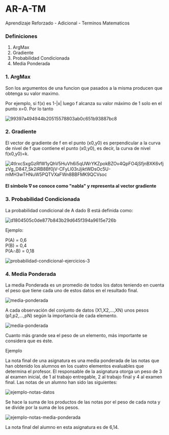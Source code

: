 # AR-A-TM
Aprendizaje Reforzado - Adicional - Terminos Matematicos
### Definiciones ###
1. ArgMax  
2. Gradiente
3. Probabilidad Condicionada
4. Media Ponderada

### 1. ArgMax ###
Son los argumentos de una funcion que pasados a la misma producen que obtenga su valor maximo.

Por ejemplo, si f(x) es 1-|x| luego f alcanza su valor máximo de 1 solo en el punto x=0. Por lo tanto

![99397a494944b20515578803ab0c651b93887bc8](https://user-images.githubusercontent.com/95035101/201491103-a90c6e31-2324-4d5d-92eb-a2a7e9b16abb.svg)

### 2. Gradiente ###
El vector de gradiente de f en el punto (x0,y0) es perpendicular a la curva de nivel de f que contiene el punto (x0,y0), es decir, la curva de nivel f(x0,y0)=k.

![4tIrxcSxgGzRfW1yQhV5HuVh6i5qUWrYKZpokBZOv4QpFO4jSfjnBXK6vfjzVg_D847_Sk2iRB8Bf0jV-CFyLl03rJjiktWDsOc5U-mMH3wTHNuW5PQTVXaFWn8BBFMK9QCVsoc](https://user-images.githubusercontent.com/95035101/201492083-e275a57d-77ac-476e-8641-f585d3e1878e.jpg)

#### El símbolo ∇ se conoce como "nabla" y representa al vector gradiente ####

### 3. Probabilidad Condicionada ###
La probabilidad condicional de A dado B está definida como:

![d1804505c0de877b843b29d645f394a9615e726b](https://user-images.githubusercontent.com/95035101/201494916-5e76ea63-7378-4344-8579-43a82bd643ca.svg)

Ejemplo: 

P(A) = 0,6   
P(B) = 0,4  
P(A∩B) = 0,18  

![probabilidad-condicional-ejercicios-3](https://user-images.githubusercontent.com/95035101/201494983-7e5279a5-21f1-431a-9a0c-953351256916.jpg)

### 4. Media Ponderada ###
La media Ponderada es un promedio de todos los datos teniendo en cuenta el peso que tiene cada uno de estos datos en el resultado final.

![media-ponderada](https://user-images.githubusercontent.com/95035101/201539866-94cfed3c-4f9e-433d-a491-a809fac73658.jpg)

A cada observación del conjunto de datos (X1,X2,…,XN) unos pesos (p1,p2,…,pN) según la importancia de cada elemento.

![media-ponderada](https://user-images.githubusercontent.com/95035101/201539912-9518d900-efad-494d-ae6c-c1fe9e31b043.jpg)

Cuanto más grande sea el peso de un elemento, más importante se considera que es éste.  

Ejemplo  

La nota final de una asignatura es una media ponderada de las notas que han obtenido los alumnos en los cuatro elementos evaluables que determina el profesor. El responsable de la asignatura otorga un peso de 3 al examen inicial, de 1 al trabajo entregable, 2 al trabajo final y 4 al examen final. Las notas de un alumno han sido las siguientes:  

![ejemplo-notas-datos](https://user-images.githubusercontent.com/95035101/201539956-4a097c2c-59b2-42ad-ab6d-75e116274066.jpg)

Se hace la suma de los productos de las notas por el peso de cada nota y se divide por la suma de los pesos.  

![ejemplo-notas-media-ponderada](https://user-images.githubusercontent.com/95035101/201539992-47d493d6-c25b-4cc3-9afb-2f232153c6ff.jpg)

La nota final del alumno en esta asignatura es de 6,14.






